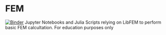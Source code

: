 # FEM
[![Binder](https://mybinder.org/badge_logo.svg)](https://mybinder.org/v2/gh/amdeld/FEM.jl/master)
Jupyter Notebooks and Julia Scripts relying on LibFEM to perform basic FEM calcultation.
For education purposes only
